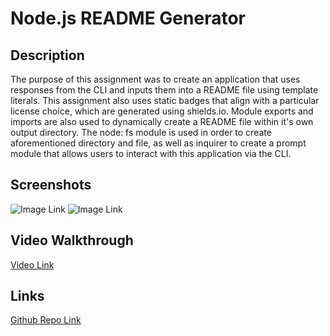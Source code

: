 # Node.js README Generator

## Description
The purpose of this assignment was to create an application that uses responses from the CLI and inputs them into a README file using template literals. This assignment also uses static badges that align with a particular license choice, which are generated using shields.io. Module exports and imports are also used to dynamically create a README file within it's own output directory. The node: fs module is used in order to create aforementioned directory and file, as well as inquirer to create a prompt module that allows users to interact with this application via the CLI. 

## Screenshots
![Image Link](./images/)
![Image Link](./images/)

## Video Walkthrough
[Video Link](./assets/video-walkthrough/)

## Links
[Github Repo Link]()  
